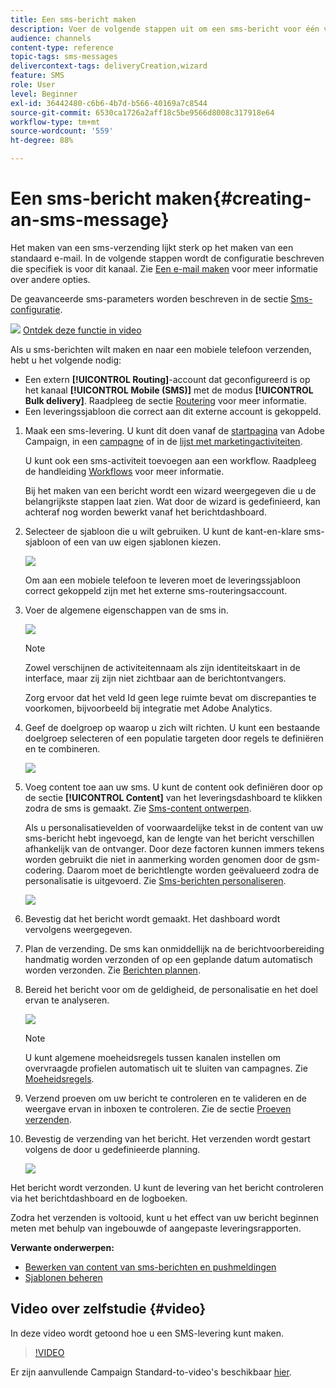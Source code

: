 ```yaml
---
title: Een sms-bericht maken
description: Voer de volgende stappen uit om een sms-bericht voor één verzending te maken in Adobe Campaign.
audience: channels
content-type: reference
topic-tags: sms-messages
delivercontext-tags: deliveryCreation,wizard
feature: SMS
role: User
level: Beginner
exl-id: 36442480-c6b6-4b7d-b566-40169a7c8544
source-git-commit: 6530ca1726a2aff18c5be9566d8008c317918e64
workflow-type: tm+mt
source-wordcount: '559'
ht-degree: 88%

---
```


# Een sms-bericht maken{#creating-an-sms-message}

Het maken van een sms-verzending lijkt sterk op het maken van een standaard e-mail. In de volgende stappen wordt de configuratie beschreven die specifiek is voor dit kanaal. Zie [Een e-mail maken](../../channels/using/creating-an-email.md) voor meer informatie over andere opties.

De geavanceerde sms-parameters worden beschreven in de sectie [Sms-configuratie](../../administration/using/configuring-sms-channel.md).

![](assets/do-not-localize/how-to-video.png) [Ontdek deze functie in video](#video)

Als u sms-berichten wilt maken en naar een mobiele telefoon verzenden, hebt u het volgende nodig:

* Een extern **[!UICONTROL Routing]**-account dat geconfigureerd is op het kanaal **[!UICONTROL Mobile (SMS)]** met de modus **[!UICONTROL Bulk delivery]**. Raadpleeg de sectie [Routering](../../administration/using/configuring-sms-channel.md#defining-an-sms-routing) voor meer informatie.
* Een leveringssjabloon die correct aan dit externe account is gekoppeld.

1. Maak een sms-levering. U kunt dit doen vanaf de [startpagina](../../start/using/interface-description.md#home-page) van Adobe Campaign, in een [campagne](../../start/using/marketing-activities.md#creating-a-marketing-activity) of in de [lijst met marketingactiviteiten](../../start/using/programs-and-campaigns.md#creating-a-campaign).

   U kunt ook een sms-activiteit toevoegen aan een workflow. Raadpleeg de handleiding [Workflows](../../automating/using/sms-delivery.md) voor meer informatie.

   Bij het maken van een bericht wordt een wizard weergegeven die u de belangrijkste stappen laat zien. Wat door de wizard is gedefinieerd, kan achteraf nog worden bewerkt vanaf het berichtdashboard.

1. Selecteer de sjabloon die u wilt gebruiken. U kunt de kant-en-klare sms-sjabloon of een van uw eigen sjablonen kiezen.

   ![](assets/sms_creation_1.png)

   Om aan een mobiele telefoon te leveren moet de leveringssjabloon correct gekoppeld zijn met het externe sms-routeringsaccount.

1. Voer de algemene eigenschappen van de sms in.

   ![](assets/sms_creation_2.png)

   >[!NOTE]
   >
   >Zowel verschijnen de activiteitennaam als zijn identiteitskaart in de interface, maar zij zijn niet zichtbaar aan de berichtontvangers.
   >
   >Zorg ervoor dat het veld Id geen lege ruimte bevat om discrepanties te voorkomen, bijvoorbeeld bij integratie met Adobe Analytics.

1. Geef de doelgroep op waarop u zich wilt richten. U kunt een bestaande doelgroep selecteren of een populatie targeten door regels te definiëren en te combineren.

   ![](assets/sms_creation_3.png)

1. Voeg content toe aan uw sms. U kunt de content ook definiëren door op de sectie **[!UICONTROL Content]** van het leveringsdashboard te klikken zodra de sms is gemaakt. Zie [Sms-content ontwerpen](../../channels/using/about-sms-and-push-content-design.md).

   Als u personalisatievelden of voorwaardelijke tekst in de content van uw sms-bericht hebt ingevoegd, kan de lengte van het bericht verschillen afhankelijk van de ontvanger. Door deze factoren kunnen immers tekens worden gebruikt die niet in aanmerking worden genomen door de gsm-codering. Daarom moet de berichtlengte worden geëvalueerd zodra de personalisatie is uitgevoerd. Zie [Sms-berichten personaliseren](../../channels/using/personalizing-sms-messages.md).

   ![](assets/sms_creation_4.png)

1. Bevestig dat het bericht wordt gemaakt. Het dashboard wordt vervolgens weergegeven.
1. Plan de verzending. De sms kan onmiddellijk na de berichtvoorbereiding handmatig worden verzonden of op een geplande datum automatisch worden verzonden. Zie [Berichten plannen](../../sending/using/about-scheduling-messages.md).
1. Bereid het bericht voor om de geldigheid, de personalisatie en het doel ervan te analyseren.

   ![](assets/sms_creation_6.png)

   >[!NOTE]
   >
   >U kunt algemene moeheidsregels tussen kanalen instellen om overvraagde profielen automatisch uit te sluiten van campagnes. Zie [Moeheidsregels](../../sending/using/fatigue-rules.md).

1. Verzend proeven om uw bericht te controleren en te valideren en de weergave ervan in inboxen te controleren. Zie de sectie [Proeven verzenden](../../sending/using/sending-proofs.md).
1. Bevestig de verzending van het bericht. Het verzenden wordt gestart volgens de door u gedefinieerde planning.

   ![](assets/sms_creation_7.png)

Het bericht wordt verzonden. U kunt de levering van het bericht controleren via het berichtdashboard en de logboeken.

Zodra het verzenden is voltooid, kunt u het effect van uw bericht beginnen meten met behulp van ingebouwde of aangepaste leveringsrapporten.

**Verwante onderwerpen:**

* [Bewerken van content van sms-berichten en pushmeldingen](../../channels/using/about-sms-and-push-content-design.md)
* [Sjablonen beheren](../../start/using/marketing-activity-templates.md)

## Video over zelfstudie {#video}

In deze video wordt getoond hoe u een SMS-levering kunt maken.

>[!VIDEO](https://video.tv.adobe.com/v/25265/?quality=12)

Er zijn aanvullende Campaign Standard-to-video&#39;s beschikbaar [hier](https://experienceleague.adobe.com/docs/campaign-standard-learn/tutorials/overview.html?lang=nl).
